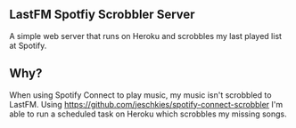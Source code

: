 LastFM Spotfiy Scrobbler Server
-------------------------------

A simple web server that runs on Heroku and scrobbles my last played list at Spotify.

## Why?

When using Spotify Connect to play music, my music isn't scrobbled to LastFM. Using https://github.com/jeschkies/spotify-connect-scrobbler I'm able to run a scheduled task on Heroku which scrobbles my missing songs.
